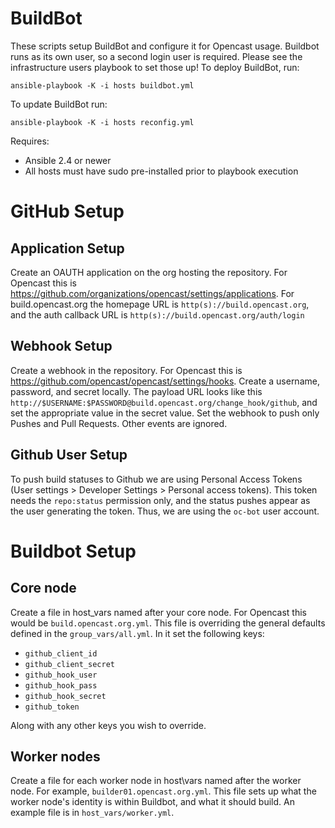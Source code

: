BuildBot
==========

These scripts setup BuildBot and configure it for Opencast usage.  Buildbot runs as its own user, so a second login user
is required.  Please see the infrastructure users playbook to set those up!  To deploy BuildBot, run:

    ansible-playbook -K -i hosts buildbot.yml

To update BuildBot run:

    ansible-playbook -K -i hosts reconfig.yml

Requires:
  - Ansible 2.4 or newer
  - All hosts must have sudo pre-installed prior to playbook execution

GitHub Setup
============

Application Setup
-----------------

Create an OAUTH application on the org hosting the repository.  For Opencast this is
https://github.com/organizations/opencast/settings/applications.  For build.opencast.org the homepage URL is
`http(s)://build.opencast.org`, and the auth callback URL is `http(s)://build.opencast.org/auth/login`


Webhook Setup
-------------

Create a webhook in the repository.  For Opencast this is https://github.com/opencast/opencast/settings/hooks.  Create
a username, password, and secret locally.  The payload URL looks like this
`http://$USERNAME:$PASSWORD@build.opencast.org/change_hook/github`, and set the appropriate value in the secret value.
Set the webhook to push only Pushes and Pull Requests.  Other events are ignored.


Github User Setup
-----------------

To push build statuses to Github we are using Personal Access Tokens (User settings > Developer Settings > Personal
access tokens).  This token needs the `repo:status` permission only, and the status pushes appear as the user generating
the token.  Thus, we are using the `oc-bot` user account.

Buildbot Setup
==============

Core node
---------

Create a file in host\_vars named after your core node.  For Opencast this would be `build.opencast.org.yml`.
This file is overriding the general defaults defined in the `group_vars/all.yml`.  In it set the following keys:

* `github_client_id`
* `github_client_secret`
* `github_hook_user`
* `github_hook_pass`
* `github_hook_secret`
* `github_token`

Along with any other keys you wish to override.

Worker nodes
------------

Create a file for each worker node in host\vars named after the worker node.  For example, `builder01.opencast.org.yml`.
This file sets up what the worker node's identity is within Buildbot, and what it should build.  An example file is in
`host_vars/worker.yml`.
